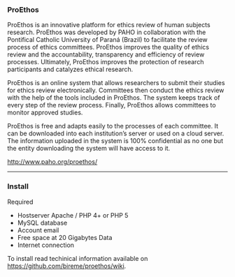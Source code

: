 <h3>ProEthos</h3>


ProEthos is an innovative platform for ethics review of human subjects research. 
ProEthos was developed by PAHO in collaboration with the Pontifical Catholic University of Paraná (Brazil) 
to facilitate the review process of ethics committees. ProEthos improves the quality of ethics review 
and the accountability, transparency and efficiency of review processes. Ultimately, ProEthos improves 
the protection of research participants and catalyzes ethical research.

ProEthos is an online system that allows researchers to submit their studies for ethics review electronically. 
Committees then conduct the ethics review with the help of the tools included in ProEthos. 
The system keeps track of every step of the review process. Finally, ProEthos allows committees to monitor approved studies.

ProEthos is free and adapts easily to the processes of each committee. It can be downloaded into each institution’s server 
or used on a cloud server. The information uploaded in the system is 100% confidential as no one 
but the entity downloading the system will have access to it.

http://www.paho.org/proethos/

*******************************************************
<h3>Install</h3>

Required
- Hostserver Apache / PHP 4+ or PHP 5
- MySQL database
- Account email
- Free space at 20 Gigabytes Data
- Internet connection

To install read techinical information available on https://github.com/bireme/proethos/wiki.


